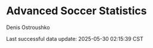 # Advanced Soccer Statistics
Denis Ostroushko

<!-- gfm -->

Last successful data update: 2025-05-30 02:15:39 CST

